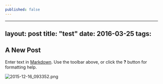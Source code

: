 ```yaml
---
published: false
---
```


---
layout: post
title: "test"
date: 2016-03-25 
tags:
---

## A New Post

Enter text in [Markdown](http://daringfireball.net/projects/markdown/). Use the toolbar above, or click the **?** button for formatting help.

![2015-12-16_093352.png]({{site.baseurl}}/_posts/2015-12-16_093352.png)

